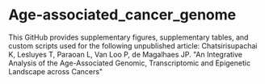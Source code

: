 # Age-associated_cancer_genome

This GitHub provides supplementary figures, supplementary tables, and custom scripts used for the following unpublished article:
Chatsirisupachai K, Lesluyes T, Paraoan L, Van Loo P, de Magalhaes JP. "An Integrative Analysis of the Age-Associated Genomic, Transcriptomic and Epigenetic Landscape across Cancers"
